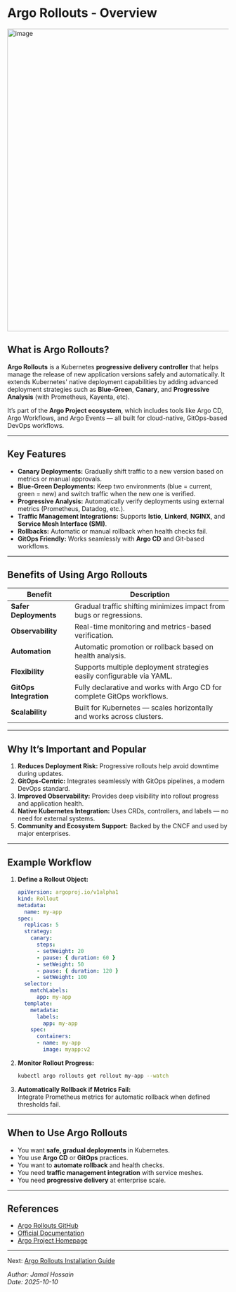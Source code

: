 # Argo Rollouts - Overview
<img width="1648" height="687" alt="image" src="https://github.com/user-attachments/assets/224283dd-69c1-44c2-9060-3d8b0c7ce569" />

## What is Argo Rollouts?

**Argo Rollouts** is a Kubernetes **progressive delivery controller** that helps manage the release of new application versions safely and automatically. It extends Kubernetes' native deployment capabilities by adding advanced deployment strategies such as **Blue-Green**, **Canary**, and **Progressive Analysis** (with Prometheus, Kayenta, etc).

It’s part of the **Argo Project ecosystem**, which includes tools like Argo CD, Argo Workflows, and Argo Events — all built for cloud-native, GitOps-based DevOps workflows.

---

## Key Features

- **Canary Deployments:** Gradually shift traffic to a new version based on metrics or manual approvals.
- **Blue-Green Deployments:** Keep two environments (blue = current, green = new) and switch traffic when the new one is verified.
- **Progressive Analysis:** Automatically verify deployments using external metrics (Prometheus, Datadog, etc.).
- **Traffic Management Integrations:** Supports **Istio**, **Linkerd**, **NGINX**, and **Service Mesh Interface (SMI)**.
- **Rollbacks:** Automatic or manual rollback when health checks fail.
- **GitOps Friendly:** Works seamlessly with **Argo CD** and Git-based workflows.

---

## Benefits of Using Argo Rollouts

| Benefit | Description |
|----------|-------------|
| **Safer Deployments** | Gradual traffic shifting minimizes impact from bugs or regressions. |
| **Observability** | Real-time monitoring and metrics-based verification. |
| **Automation** | Automatic promotion or rollback based on health analysis. |
| **Flexibility** | Supports multiple deployment strategies easily configurable via YAML. |
| **GitOps Integration** | Fully declarative and works with Argo CD for complete GitOps workflows. |
| **Scalability** | Built for Kubernetes — scales horizontally and works across clusters. |

---

## Why It’s Important and Popular

1. **Reduces Deployment Risk:** Progressive rollouts help avoid downtime during updates.
2. **GitOps-Centric:** Integrates seamlessly with GitOps pipelines, a modern DevOps standard.
3. **Improved Observability:** Provides deep visibility into rollout progress and application health.
4. **Native Kubernetes Integration:** Uses CRDs, controllers, and labels — no need for external systems.
5. **Community and Ecosystem Support:** Backed by the CNCF and used by major enterprises.

---

## Example Workflow

1. **Define a Rollout Object:**
   ```yaml
   apiVersion: argoproj.io/v1alpha1
   kind: Rollout
   metadata:
     name: my-app
   spec:
     replicas: 5
     strategy:
       canary:
         steps:
         - setWeight: 20
         - pause: { duration: 60 }
         - setWeight: 50
         - pause: { duration: 120 }
         - setWeight: 100
     selector:
       matchLabels:
         app: my-app
     template:
       metadata:
         labels:
           app: my-app
       spec:
         containers:
         - name: my-app
           image: myapp:v2
   ```

2. **Monitor Rollout Progress:**
   ```bash
   kubectl argo rollouts get rollout my-app --watch
   ```

3. **Automatically Rollback if Metrics Fail:**  
   Integrate Prometheus metrics for automatic rollback when defined thresholds fail.

---

## When to Use Argo Rollouts

- You want **safe, gradual deployments** in Kubernetes.
- You use **Argo CD** or **GitOps** practices.
- You want to **automate rollback** and health checks.
- You need **traffic management integration** with service meshes.
- You need **progressive delivery** at enterprise scale.

---

## References

- [Argo Rollouts GitHub](https://github.com/argoproj/argo-rollouts)
- [Official Documentation](https://argo-rollouts.readthedocs.io/)
- [Argo Project Homepage](https://argoproj.github.io/)

---
Next: [Argo Rollouts Installation Guide](https://github.com/jamaldevsecops/ArgoRollouts/blob/master/argo-rollouts/docs/1.Argo-Rollouts-Installation.md)  

*Author: Jamal Hossain*  
*Date: 2025-10-10*  
